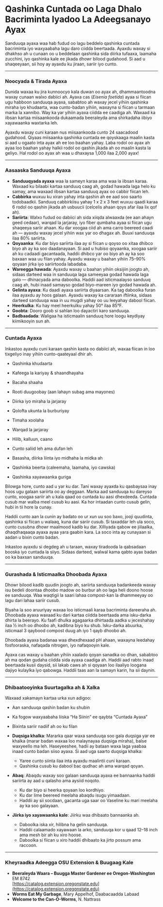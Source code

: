 # Qashinka Cuntada oo Laga Dhalo Bacriminta Iyadoo La Adeegsanayo Ayax

Sanduuqa ayaxa waa hab fudud oo lagu beddelo qashinka cuntada bacriminta iyo waxyaabaha lagu daro ciidda beertaada. Ayaxdu waxay si dhakhso ah u cunaan oo u beddelaan qashinka sida diirka tufaaxa, laamaha zucchini, iyo qashinka kale ee jikada dhowr bilood gudahood. Si aad u shaqeeyaan, sii hoy ay ayaxdu ku jiraan, sariir iyo cunto.

---

### Noocyada & Tirada Ayaxa

Dunida waxaa ku jira kunnoocyo kala duwan oo ayax ah, dhammaantoodna waxay cunaan walxo dabiici ah. Ayaxa cas (*Eisenia foetida*) ayaa si fiican ugu habboon sanduuqa ayaxa, sababtoo ah waxay jecel yihiin qashinka miraha iyo khudaarta, waa cunto-badan yihiin, waxayna si fiican u tarmaan marka la xannibo. Way ka yar yihiin ayaxa ciidda ee caadiga ah. Waxaad ka iibsan kartaa miisaankooda dukaamada beeraleyda ama shirkadaha iibiyo xayawaanka waxtarka leh.

Ayaxdu waxay cuni karaan nus miisaankooda cunto 24 saacadood gudahood. Qiyaas miisaanka qashinka cuntada ee qoyskaaga maalin kasta si aad u ogaato inta ayax ah ee loo baahan yahay. Laba rodol oo ayax ah ayaa loo baahan yahay halkii rodol oo qashin jikada ah oo maalin kasta la geliyo. Hal rodol oo ayax ah waa u dhaxaysa 1,000 ilaa 2,000 ayax!

---

### Aasaaska Sanduuqa Ayaxa

- **Sanduuqyada ayaxa** waa la sameyn karaa ama waa la iibsan karaa. Waxaad ku bilaabi kartaa sanduuq caag ah, godad hawada laga helo ku samay, ama waxaad iibsan kartaa sanduuq ayax oo cabbir fiican leh.
- **Cabbirka** wuxuu ku xiran yahay inta qashin ah ee aad soo saarto todobaadkii. Sanduuq cabbirkiisu yahay 1 x 2 x 3 feet wuxuu qaadi karaa 6 rodol oo qashin jikada ah usbuucii (celcelis ahaan qoys afar ilaa lix qof ah).
- **Sariirta**: Walxo fudud oo dabiici ah sida xiiqda alwaaxda (ee aan ahayn geed cedaar), warqad la jarjaray, iyo fiber qumbaha ayaa si fiican ugu shaqeeya sariir ahaan. Ku dar xoogaa ciid ah ama carro beereed caadi ah — ayaxdu waxay jecel yihiin wax yar oo dhagax ah. Buuxi sanduuqa ilaa 80% sariirta.
- **Qoyaanka**: Ku dar biyo sariirta ilaa ay si fiican u qoyso oo xitaa dhibco biyo ah ay ka soo daadanayaan. Si aad u hubiso qoyaanka, xoogaa sariir ah ku cadaadi gacantaada, haddii dhibco yar oo biyo ah ay ka soo baxaan waa uu filan yahay. Ayaxdu waxay u baahan yihiin 75–90% qoyaan jirka iyo sariirtooda labadaba.
- **Wareegga hawada**: Ayaxdu waxay u baahan yihiin oksijiin joogto ah, sidaas darteed waa in sanduuqa laga sameeyaa godad hawada laga galo — dhinacyada ama daboolka. Haddii aad isticmaalayso sanduuq caag ah, hubi inaad samayso godad biyo-mareen iyo godad hawada ah.
- **Gelinta ayaxa**: Ku daadi ayaxa sariirta diyaarsan. Ka tag daboolka furan ilaa ayaxdu ay hoos galaan. Ayaxdu waxay ka cararaan iftiinka, sidaas darteed sanduuqa waa in uu mugdi yahay oo uu leeyahay dabool fiican.
- **Heerkulka**: Ku hay meel heerkulku yahay 50° ilaa 85°F.
- **Goobta**: Dooro goob si sahlan loo dayactiri karo sanduuqa.
- **Badbaadada**: Waligaa ha isticmaalin sanduuq hore loogu keydiyay kiimikooyin sun ah.

---

### Cuntada Ayaxa

Inkastoo ayaxdu cuni karaan qashin kasta oo dabiici ah, waxaa fiican in loo tixgeliyo inay yihiin cunto-qaateyaal dhir ah.


- Qashinka khudaarta
- Kafeega la kariyay & shaandhayaha
- Bacaha shaaha
- Rooti duugoobay (aan lahayn subag ama mayones)
- Diirka iyo miraha la jarjaray
- Qolofta ukunta la burburiyay
- Timaha xoolaha
- Warqad la jarjaray


- Hilib, kalluun, caano
- Cunto saliid leh ama dufan leh
- Basasha, diirka liinta iyo midhaha la midka ah
- Qashinka beerta (caleemaha, laamaha, iyo cawska)
- Qashinka xayawaanka guriga

Bilowga hore, cunto aad u yar ku dar. Tani waxay ayaxda ku qasbaysaa inay hoos ugu galaan sariirta oo ay deggaan. Marka aad sanduuqa ku dareyso cunto, xoogaa sariir ah u kala qaad oo cuntada ku aasi dhexdeeda. Cuntada cusub mar walba meel cusub ku aasi. Ka hor intaadan cunto cusub gelin, hubi in tii hore la cunay.

Haddii cunto aan la cunin ay badato oo ur xun uu soo baxo, jooji quudinta, qashinka si fiican u walaaq, kuna dar sariir cusub. Si taxaddar leh ula soco, cunto cusubna dhowr maalmood kadib ku dar. Xilliyada qabow ee jiilaalka, dhaqdhaqaaqa ayaxa ayaa yara gaabin kara. La soco inta ay cunayaan si aadan u bixin cunto badan.

Inkastoo ayaxdu si degdeg ah u taraan, waxay tiradooda la qabsadaan booska iyo cuntada la siiyo. Sidaas darteed, walwal kama qabto ayax badan oo ka baxsan sanduuqa.

---

### Gurashada & Isticmaalka Dhoobada Ayaxa

Dhowr bilood kadib quudin joogto ah, sariirta sanduuqa badankeeda waxay isu bedeli doontaa dhoobo madow oo burbur ah oo laga heli doono hoose ee sanduuqa. Waa waqtigii la saari lahaa compost-kan la dhammeeyay oo lagu dari lahaa sariir cusub.

Biyaha la soo aruuriyay waxaa loo isticmaali karaa bacriminta dareeraha ah. Dhoobada ayaxa waxaad ku dari kartaa ciidda beertaada ama isku-darka dhirta la beerayo. Ku faafi dhulka agagaarka dhirtaada aadka u jeceshahay ilaa ½ inch oo dhoobo ah, kadibna biyo ku shub. Isku-darka abuurka, isticmaal 3 qaybood compost duug ah iyo 1 qayb dhoobo ah.

Dhoobada ayaxa badanaa waa dhexdhexaad pH ahaan, waxayna leedahay fosfooraska, nafaqada nitrogen, iyo nafaqooyin kale.

Ayaxa cas waxay u baahan yihiin xaalado qoyan sanadka oo dhan, sababtoo ah ma qodan gudaha ciidda sida ayaxa caadiga ah. Haddii aad rabto inaad beertaada kusii daysid, sii lakab caws ah si qoyaan loo ilaaliyo loogana dajiyo kulaylka iyo qabowga. Haddii taas aan la samayn karin, ha sii daynin.

---

### Dhibaatooyinka Suurtagalka ah & Xalka


Waxaad xakamayn kartaa urka xun adigoo:

- Aan sanduuqa qashin badan ku shubin
- Ka fogow waxyaabaha liiska “Ha Siinin” ee qaybta “Cuntada Ayaxa”
- Bixinta sariir nadiif ah oo ku filan


- **Duqsiga khalka**: Mararka qaar waxa sanduuqa soo gala duqsiga yar ee khalka (marar badan waxaa loo malaynayaa duqsiga miraha), balse waxyeello ma leh. Haseyeeshee, hadii ay bataan waxa laga yaabaa inaad cunto badan siiso ayaxa. Si aad uga saarto duqsiga khalka:
  - Yaree cunto siinta ilaa inta ayaxdu maalintii cuni karaan.
  - Qashinka cusub ku dabool bac qudhac ah ama warqad qoyan.
- **Abaq**: Abaqdu waxay soo galaan sanduuqa ayaxa ee bannaanka haddii sariirta ay aad u qalasho ama aysiid noqoto.
  - Ku dar biyo si heerka qoyaan loo kordhiyo.
  - Ku dar lime beereed meelaha abaqdu isugu yimaadaan.
  - Haddii ay sii socdaan, gacanta uga saar oo Vaseline ku mari meelaha ay ka soo galayaan.
- **Jiirka iyo xayawaanka kale**: Jiirku waa dhibaato bannaanka ah.
  - Daboolka iska xir, hilibna ha gelin sanduuqa.
  - Haddii calaamado xayawaan la arko, sanduuqa kor u qaad 12–18 inch ama mesh bir ah ku xiro hoose.
  - Daboolka si fiican u xiro haddii dhibaato ka jirto possum ama raccoon.

---

### Kheyraadka Adeegga OSU Extension & Buugaag Kale

- **Beeraleyda Waara – Buugga Master Gardener ee Oregon-Washington**  
  EM 8742  
  [https://catalog.extension.oregonstate.edu](https://catalog.extension.oregonstate.edu)
- **Worms Eat My Garbage**, Mary Appelhof, Daabacaadda Labaad
- **Welcome to the Can-O-Worms**, N. Nattrass
